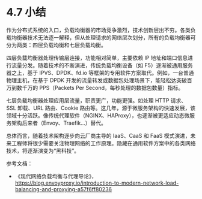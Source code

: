 # 4.7 小结

作为分布式系统的入口，负载均衡器的市场竞争激烈，技术创新层出不穷。各类负载均衡器技术无法逐一解释，但从处理请求的网络层次划分，所有的负载均衡器可分为两类：四层负载均衡和七层负载均衡。

四层负载均衡器处理传输层连接，功能相对简单，主要依赖 IP 地址和端口信息进行流量分发。随着技术的不断演进，传统负载均衡设备（如 F5）逐渐被通用服务器之上，基于 IPVS、DPDK、fd.io 等框架的专用软件方案取代。例如，一台普通物理主机，在基于 DPDK 开发的流量转发或数据包处理场景下，能轻松达突破百万到数千万的 PPS（Packets Per Second，每秒处理的数据包数量）指标。

七层负载均衡器处理应用层流量，职责更广，功能更强。如处理 HTTP 请求、SSL 卸载、URL 路由、Cookie 路由等。这几年，源于微服务架构的快速发展，该领域十分活跃。像传统代理软件（NGINX、HAProxy），也逐渐被更适应动态微服务架构后来者（Envoy、Traefik...）替代。

总体而言，随着技术架构逐步向云厂商主导的 IaaS、CaaS 和 FaaS 模式演进，未来工程师将很少需要关注物理网络的工作原理。隐藏在通用软件方案中的各类网络技术，将逐渐演变为“黑科技”。

参考文档：
- 《现代网络负载均衡与代理导论》，https://blog.envoyproxy.io/introduction-to-modern-network-load-balancing-and-proxying-a57f6ff80236
